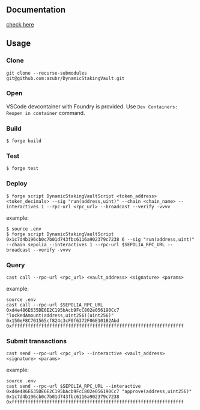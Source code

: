 ## Documentation

[check here](NOTES.md)

## Usage

### Clone

```shell
git clone --recurse-submodules git@github.com:azubr/DynamicStakingVault.git
```

### Open

VSCode devcontainer with Foundry is provided. Use ``Dev Containers: Reopen in container`` command.


### Build

```shell
$ forge build
```

### Test

```shell
$ forge test
```

### Deploy

```shell
$ forge script DynamicStakingVaultScript <token_address> <token_decimals> --sig "run(address,uint)" --chain <chain_name> --interactives 1 --rpc-url <rpc_url> --broadcast --verify -vvvv
```

example:
```shell
$ source .env
$ forge script DynamicStakingVaultScript 0x1c7d4b196cb0c7b01d743fbc6116a902379c7238 6 --sig "run(address,uint)" --chain sepolia --interactives 1 --rpc-url $SEPOLIA_RPC_URL --broadcast --verify -vvvv
```

### Query

```shell
cast call --rpc-url <rpc_url> <vault_address> <signature> <params>
```

example:
```shell
source .env
cast call --rpc-url $SEPOLIA_RPC_URL 0xd4e486E635DE6E2C195bAcb9FcC802e056190Cc7 "lockedAmount(address,uint256)(uint256)" 0x150eF8C701565cf824c3cF0f6372F06E101B2Abd 0xffffffffffffffffffffffffffffffffffffffffffffffffffffffffffffffff
```

### Submit transactions

```shell
cast send --rpc-url <rpc_url> --interactive <vault_address> <signature> <params>
```

example:
```shell
source .env
cast send --rpc-url $SEPOLIA_RPC_URL --interactive 0xd4e486E635DE6E2C195bAcb9FcC802e056190Cc7 "approve(address,uint256)" 0x1c7d4b196cb0c7b01d743fbc6116a902379c7238 0xffffffffffffffffffffffffffffffffffffffffffffffffffffffffffffffff
```


